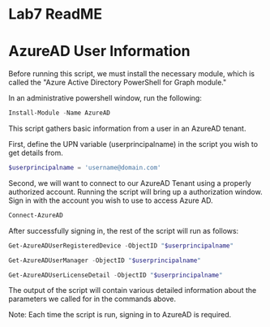 # Lab7 ReadME

AzureAD User Information
======

Before running this script, we must install the necessary module, which is called the "Azure Active Directory PowerShell for Graph module."

In an administrative powershell window, run the following: 
```powershell
Install-Module -Name AzureAD
```

This script gathers basic information from a user in an AzureAD tenant.

First, define the UPN variable (userprincipalname) in the script you wish to get details from.

```powershell
$userprincipalname = 'username@domain.com'
```
Second, we will want to connect to our AzureAD Tenant using a properly authorized account. Running the script will bring up a authorization window. Sign in with the account you wish to use to access Azure AD. 

```powershell
Connect-AzureAD
```
After successfully signing in, the rest of the script will run as follows: 

```powershell
Get-AzureADUserRegisteredDevice -ObjectID "$userprincipalname"
```
```powershell
Get-AzureADUserManager -ObjectID "$userprincipalname"
```
```powershell
Get-AzureADUserLicenseDetail -ObjectID "$userprincipalname"
```
The output of the script will contain various detailed information about the parameters we called for in the commands above. 

Note: Each time the script is run, signing in to AzureAD is required. 
